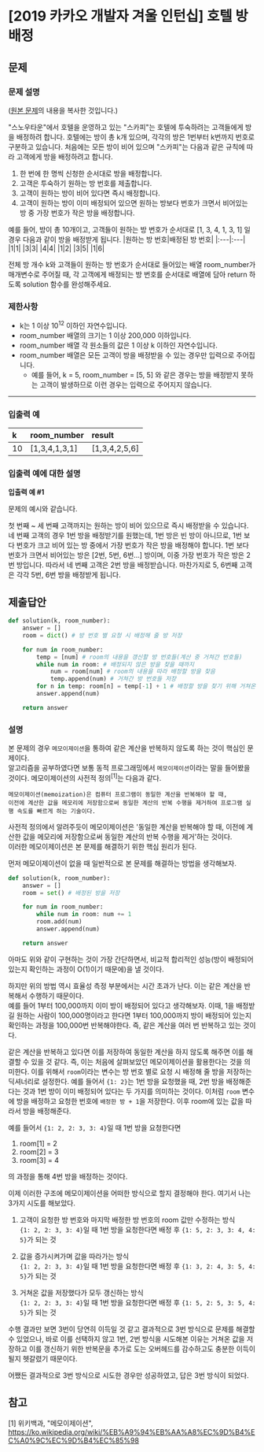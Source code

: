 # [2019 카카오 개발자 겨울 인턴십] 호텔 방 배정
## 문제
### 문제 설명
([원본 문제](https://programmers.co.kr/learn/courses/30/lessons/64063)의 내용을 복사한 것입니다.)

"스노우타운"에서 호텔을 운영하고 있는 "스카피"는 호텔에 투숙하려는 고객들에게 방을 배정하려 합니다. 호텔에는 방이 총 k개 있으며, 각각의 방은 1번부터 k번까지 번호로 구분하고 있습니다. 처음에는 모든 방이 비어 있으며 "스카피"는 다음과 같은 규칙에 따라 고객에게 방을 배정하려고 합니다.

1. 한 번에 한 명씩 신청한 순서대로 방을 배정합니다.
2. 고객은 투숙하기 원하는 방 번호를 제출합니다.
3. 고객이 원하는 방이 비어 있다면 즉시 배정합니다.
4. 고객이 원하는 방이 이미 배정되어 있으면 원하는 방보다 번호가 크면서 비어있는 방 중 가장 번호가 작은 방을 배정합니다.

예를 들어, 방이 총 10개이고, 고객들이 원하는 방 번호가 순서대로 [1, 3, 4, 1, 3, 1] 일 경우 다음과 같이 방을 배정받게 됩니다.
|원하는 방 번호|배정된 방 번호|
|:---|:---|
|1|1|
|3|3|
|4|4|
|1|2|
|3|5|
|1|6|

전체 방 개수 k와 고객들이 원하는 방 번호가 순서대로 들어있는 배열 room_number가 매개변수로 주어질 때, 각 고객에게 배정되는 방 번호를 순서대로 배열에 담아 return 하도록 solution 함수를 완성해주세요.

### 제한사항
* k는 1 이상 10<sup>12</sup> 이하인 자연수입니다.
* room_number 배열의 크기는 1 이상 200,000 이하입니다.
* room_number 배열 각 원소들의 값은 1 이상 k 이하인 자연수입니다.
* room_number 배열은 모든 고객이 방을 배정받을 수 있는 경우만 입력으로 주어집니다.
  * 예를 들어, k = 5, room_number = [5, 5] 와 같은 경우는 방을 배정받지 못하는 고객이 발생하므로 이런 경우는 입력으로 주어지지 않습니다.

___

### 입출력 예
|k|room_number|result|
|:---|:---|:---|
|10|[1,3,4,1,3,1]|[1,3,4,2,5,6]|

### 입출력 예에 대한 설명
**입출력 예 #1**

문제의 예시와 같습니다.

첫 번째 ~ 세 번째 고객까지는 원하는 방이 비어 있으므로 즉시 배정받을 수 있습니다. 네 번째 고객의 경우 1번 방을 배정받기를 원했는데, 1번 방은 빈 방이 아니므로, 1번 보다 번호가 크고 비어 있는 방 중에서 가장 번호가 작은 방을 배정해야 합니다. 1번 보다 번호가 크면서 비어있는 방은 [2번, 5번, 6번...] 방이며, 이중 가장 번호가 작은 방은 2번 방입니다. 따라서 네 번째 고객은 2번 방을 배정받습니다. 마찬가지로 5, 6번째 고객은 각각 5번, 6번 방을 배정받게 됩니다.

## 제출답안
```python
def solution(k, room_number):
    answer = []
    room = dict() # 방 번호 별 요청 시 배정해 줄 방 저장

    for num in room_number:
        temp = [num] # room의 내용을 갱신할 방 번호들(계산 중 거쳐간 번호들)
        while num in room: # 배정되지 않은 방을 찾을 때까지
            num = room[num] # room의 내용을 따라 배정할 방을 찾음
            temp.append(num) # 거쳐간 방 번호들 저장
        for n in temp: room[n] = temp[-1] + 1 # 배정할 방을 찾기 위해 거쳐온 방들의 room 값 수정
        answer.append(num)

    return answer
```
### 설명
본 문제의 경우 `메모이제이션`을 통하여 같은 계산을 반복하지 않도록 하는 것이 핵심인 문제이다.  
알고리즘을 공부하였다면 보통 동적 프로그래밍에서 `메모이제이션`이라는 말을 들어봤을 것이다. 메모이제이션의 사전적 정의<sup>[1]</sup>는 다음과 같다.
```
메모이제이션(memoization)은 컴퓨터 프로그램이 동일한 계산을 반복해야 할 때, 
이전에 계산한 값을 메모리에 저장함으로써 동일한 계산의 반복 수행을 제거하여 프로그램 실행 속도를 빠르게 하는 기술이다.
```

사전적 정의에서 알려주듯이 메모이제이션은 '동일한 계산을 반복해야 할 때, 이전에 계산한 값을 메모리에 저장함으로써 동일한 계산의 반복 수행을 제거'하는 것이다.  
이러한 메모이제이션은 본 문제를 해결하기 위한 핵심 원리가 된다.

먼저 메모이제이션이 없을 때 일반적으로 본 문제를 해결하는 방법을 생각해보자.
```python
def solution(k, room_number):
    answer = []
    room = set() # 배정된 방을 저장

    for num in room_number:
        while num in room: num += 1
        room.add(num)
        answer.append(num)

    return answer
```
아마도 위와 같이 구현하는 것이 가장 간단하면서, 비교적 합리적인 성능(방이 배정되어 있는지 확인하는 과정이 O(1)이기 때문에)을 낼 것이다.

하지만 위의 방법 역시 효율성 측정 부분에서는 시간 초과가 난다. 이는 같은 계산을 반복해서 수행하기 때문이다.  
예를 들어 1부터 100,000까지 이미 방이 배정되어 있다고 생각해보자. 이때, 1을 배정받길 원하는 사람이 100,000명이라고 한다면 1부터 100,000까지 방이 배정되어 있는지 확인하는 과정을 100,000번 
반복해야한다. 즉, 같은 계산을 여러 번 반복하고 있는 것이다.

같은 계산을 반복하고 있다면 이를 저장하여 동일한 계산을 하지 않도록 해주면 이를 해결할 수 있을 것 같다. 즉, 이는 처음에 살펴보았던 메모이제이션을 활용한다는 것을 의미한다.
이를 위해서 `room`이라는 변수는 방 번호 별로 요청 시 배정해 줄 방을 저장하는 딕셔너리로 설정한다. 
예를 들어서 `{1: 2}`는 1번 방을 요청했을 때, 2번 방을 배정해준다는 것과 1번 방이 이미 배정되어 있다는 두 가지를 의미하는 것이다. 
이처럼 `room` 변수에 방을 배정하고 요청한 번호에 `배정한 방 + 1`을 저장한다. 이후 room에 있는 값을 따라서 방을 배정해준다.

예를 들어서 `{1: 2, 2: 3, 3: 4}`일 때 1번 방을 요청한다면

1. room[1] = 2
2. room[2] = 3
3. room[3] = 4

의 과정을 통해 4번 방을 배정하는 것이다.

이제 이러한 구조에 메모이제이션을 어떠한 방식으로 할지 결정해야 한다. 여기서 나는 3가지 시도를 해보았다.

1. 고객이 요청한 방 번호와 마지막 배정한 방 번호의 room 값만 수정하는 방식  
`{1: 2, 2: 3, 3: 4}`일 때 1번 방을 요청한다면 배정 후 `{1: 5, 2: 3, 3: 4, 4: 5}`가 되는 것

2. 값을 증가시켜가며 값을 따라가는 방식  
`{1: 2, 2: 3, 3: 4}`일 때 1번 방을 요청한다면 배정 후 `{1: 3, 2: 4, 3: 5, 4: 5}`가 되는 것

3. 거쳐온 값을 저장했다가 모두 갱신하는 방식  
`{1: 2, 2: 3, 3: 4}`일 때 1번 방을 요청한다면 배정 후 `{1: 5, 2: 5, 3: 5, 4: 5}`가 되는 것

수행 결과만 보면 3번이 당연히 이득일 것 같고 결과적으로 3번 방식으로 문제를 해결할 수 있었으나, 바로 이를 선택하지 않고 1번, 2번 방식을 시도해본 이유는 거쳐온 값을 저장하고 이를 갱신하기 위한 반복문을 추가로 
도는 오버헤드를 감수하고도 충분한 이득이 될지 헷갈렸기 때문이다.

어쨌든 결과적으로 3번 방식으로 시도한 경우만 성공하였고, 답은 3번 방식이 되었다.

## 참고
[1] 위키백과, "메모이제이션", https://ko.wikipedia.org/wiki/%EB%A9%94%EB%AA%A8%EC%9D%B4%EC%A0%9C%EC%9D%B4%EC%85%98
